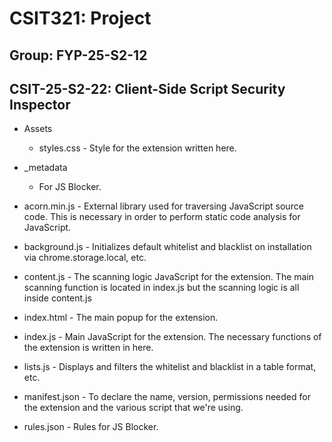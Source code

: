 # CSIT321: Project

## Group: FYP-25-S2-12

## CSIT-25-S2-22: Client-Side Script Security Inspector

- Assets
    - styles.css -
    Style for the extension written here.

- _metadata
    - For JS Blocker.

- acorn.min.js -
External library used for traversing JavaScript source code. This is necessary in order to perform static code analysis for JavaScript.

- background.js -
Initializes default whitelist and blacklist on installation via chrome.storage.local, etc.

- content.js -
The scanning logic JavaScript for the extension. The main scanning function is located in index.js but the scanning logic is all inside content.js

- index.html -
The main popup for the extension.

- index.js -
Main JavaScript for the extension. The necessary functions of the extension is written in here.

- lists.js - 
Displays and filters the whitelist and blacklist in a table format, etc.

- manifest.json -
To declare the name, version, permissions needed for the extension and the various script that we're using.

- rules.json -
Rules for JS Blocker.
